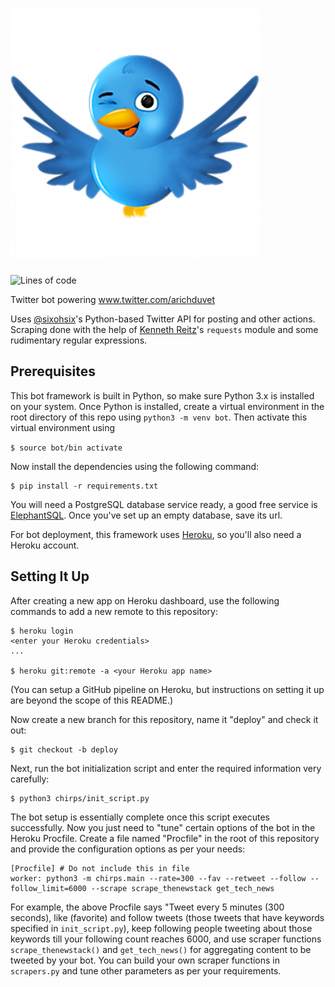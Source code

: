 # ![chirps](1.png )

![Lines of code](https://tokei.rs/b1/github/schedutron/chirps)

Twitter bot powering www.twitter.com/arichduvet

Uses [@sixohsix](https://github.com/sixohsix)'s Python-based Twitter API for posting and other actions.
Scraping done with the help of [Kenneth Reitz](https://github.com/kennethreitz)'s `requests` module and some rudimentary regular expressions.

## Prerequisites

This bot framework is built in Python, so make sure Python 3.x is installed on your system. Once Python is installed, create a virtual environment in the root directory of this repo using `python3 -m venv bot`. Then activate this virtual environment using

```$ source bot/bin activate```

Now install the dependencies using the following command:

```
$ pip install -r requirements.txt
```

You will need a PostgreSQL database service ready, a good free service is [ElephantSQL](https://elephantsql.com). Once you've set up an empty database, save its url.

For bot deployment, this framework uses [Heroku](https://heroku.com), so you'll also need a Heroku account.

## Setting It Up

After creating a new app on Heroku dashboard, use the following commands to add a new remote to this repository:
```
$ heroku login
<enter your Heroku credentials>
...

$ heroku git:remote -a <your Heroku app name>
```

(You can setup a GitHub pipeline on Heroku, but instructions on setting it up are beyond the scope of this README.)

Now create a new branch for this repository, name it "deploy" and check it out:
```
$ git checkout -b deploy
```

Next, run the bot initialization script and enter the required information very carefully:

```
$ python3 chirps/init_script.py
```

The bot setup is essentially complete once this script executes successfully. Now you just need to "tune" certain options of the bot in the Heroku Procfile. Create a file named "Procfile" in the root of this repository and provide the configuration options as per your needs:

```
[Procfile] # Do not include this in file
worker: python3 -m chirps.main --rate=300 --fav --retweet --follow --follow_limit=6000 --scrape scrape_thenewstack get_tech_news
```

For example, the above Procfile says "Tweet every 5 minutes (300 seconds), like (favorite) and follow tweets (those tweets that have keywords specified in `init_script.py`), keep following people tweeting about those keywords till your following count reaches 6000, and use scraper functions `scrape_thenewstack()` and `get_tech_news()` for aggregating content to be tweeted by your bot. You can build your own scraper functions in `scrapers.py` and tune other parameters as per your requirements.

